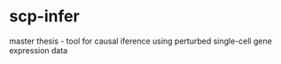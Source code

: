 # scp-infer
master thesis - tool for causal iference using perturbed single-cell gene expression data

